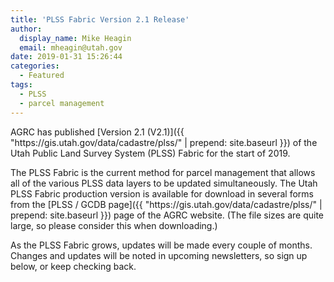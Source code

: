 ```yaml
---
title: 'PLSS Fabric Version 2.1 Release'
author:
  display_name: Mike Heagin
  email: mheagin@utah.gov
date: 2019-01-31 15:26:44
categories:
  - Featured
tags:
  - PLSS
  - parcel management
---
```


<p>AGRC has published [Version 2.1 (V2.1)]({{ "https://gis.utah.gov/data/cadastre/plss/" | prepend: site.baseurl }}) of the Utah Public Land Survey System (PLSS) Fabric for the start of 2019.</p>
<p>The PLSS Fabric is the current method for parcel management that allows all of the various PLSS data layers to be updated simultaneously. The Utah PLSS Fabric production version is available for download in several forms from the  [PLSS / GCDB page]({{ "https://gis.utah.gov/data/cadastre/plss/" | prepend: site.baseurl }}) page of the AGRC website. (The file sizes are quite large, so please consider this when downloading.)</p>
<p>As the PLSS Fabric grows, updates will be made every couple of months. Changes and updates will be noted in upcoming newsletters, so sign up below, or keep checking back.</p>
